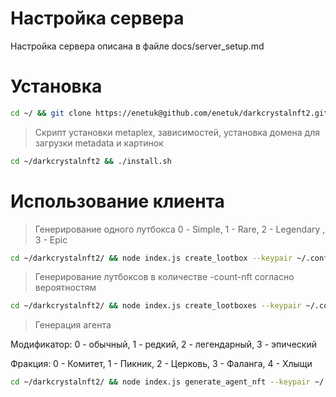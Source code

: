 # Настройка сервера

Настройка сервера описана в файле docs/server_setup.md

# Установка

```bash
cd ~/ && git clone https://enetuk@github.com/enetuk/darkcrystalnft2.git
```

>Скрипт установки metaplex, зависимостей, установка домена для загрузки metadata и картинок

```bash
cd ~/darkcrystalnft2 && ./install.sh
```

# Использование клиента

> Генерирование одного лутбокса 0 - Simple, 1 - Rare, 2 - Legendary , 3 - Epic

```bash
cd ~/darkcrystalnft2/ && node index.js create_lootbox --keypair ~/.config/solana/id.json  --mod 0
```


> Генерирование лутбоксов в количестве -count-nft  согласно вероятностям

```bash
cd ~/darkcrystalnft2/ && node index.js create_lootboxes --keypair ~/.config/solana/id.json  --count-nft 4
```

> Генерация агента

Модификатор: 0 - обычный, 1 - редкий, 2 - легендарный, 3 - эпический

Фракция: 0 - Комитет, 1 - Пикник, 2 - Церковь, 3 - Фаланга, 4 - Хлыщи


```bash
cd ~/darkcrystalnft2/ && node index.js generate_agent_nft --keypair ~/.config/solana/id.json  --mod 1 --fraction 1  --to-wallet <адрес получателя NFT>
```




